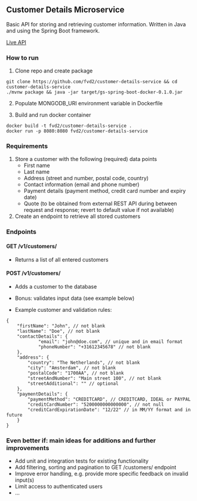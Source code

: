 ## Customer Details Microservice
Basic API for storing and retrieving customer information. Written in Java and using the Spring Boot framework.

[Live API](https://freekvandam.nl/customer-details-service/v1/customers)

### How to run
1. Clone repo and create package
```
git clone https://github.com/fvd2/customer-details-service && cd customer-details-service
./mvnw package && java -jar target/gs-spring-boot-docker-0.1.0.jar
```

2. Populate MONGODB_URI environment variable in Dockerfile

3. Build and run docker container
```
docker build -t fvd2/customer-details-service .
docker run -p 8080:8080 fvd2/customer-details-service
```

### Requirements
1. Store a customer with the following (required) data points
   * First name
   * Last name
   * Address (street and number, postal code, country)
   * Contact information (email and phone number)
   * Payment details (payment method, credit card number and expiry date)
   * Quote (to be obtained from external REST API during between request and response; revert to default value if not available)
2. Create an endpoint to retrieve all stored customers

### Endpoints
#### GET /v1/customers/ 
* Returns a list of all entered customers

#### POST /v1/customers/
* Adds a customer to the database
* Bonus: validates input data (see example below)

* Example customer and validation rules:
```
{
	"firstName": "John", // not blank
	"lastName": "Doe", // not blank
	"contactDetails": {
			"email": "john@doe.com", // unique and in email format
			"phoneNumber": "+31612345678" // not blank
	},
	"address": {
		"country": "The Netherlands", // not blank
		"city": "Amsterdam", // not blank
		"postalCode": "1700AA", // not blank
		"streetAndNumber": "Main street 100", // not blank
		"streetAdditional": "" // optional
	}, 
	"paymentDetails": {
		"paymentMethod": "CREDITCARD", // CREDITCARD, IDEAL or PAYPAL
		"creditCardNumber": "5200000000000000", // not null
		"creditCardExpirationDate": "12/22" // in MM/YY format and in future
	}
}
```

### Even better if: main ideas for additions and further improvements
* Add unit and integration tests for existing functionality
* Add filtering, sorting and pagination to GET /customers/ endpoint
* Improve error handling, e.g. provide more specific feedback on invalid input(s)
* Limit access to authenticated users
* ...

